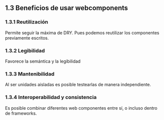 ## 1.3 Beneficios de usar webcomponents

### 1.3.1 Reutilización

Permite seguir la máxima de DRY. Pues podemos reutilizar los componentes
previamente escritos.

### 1.3.2 Legibilidad

Favorece la semántica y la legibilidad

### 1.3.3 Mantenibilidad

Al ser unidades aisladas es posible testearlas de manera independiente.

### 1.3.4 Interoperabilidad y consistencia

Es posible combinar diferentes web componentes entre sí, o incluso
dentro de frameworks.

